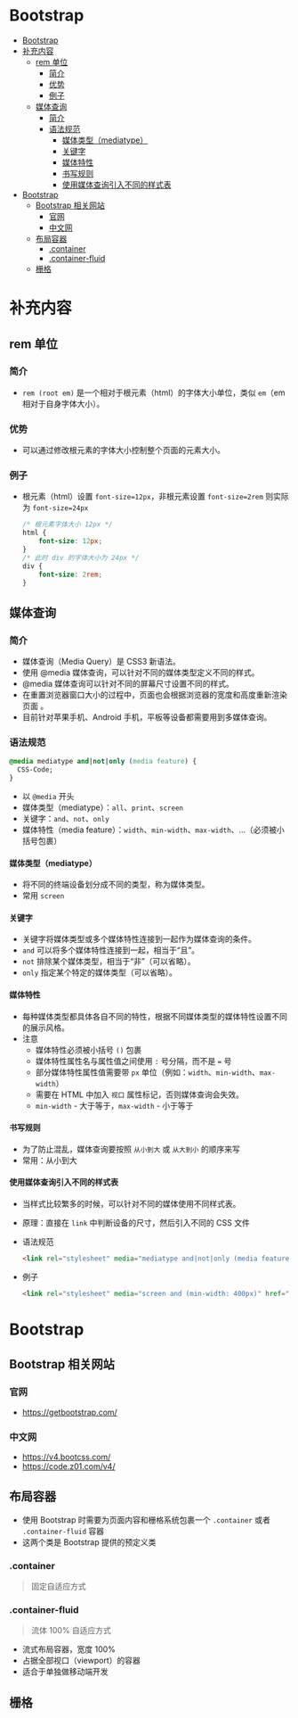 <meta name="viewport" content="width=device-width, initial-scale=1.0">
<link rel="stylesheet" href="./markdown_style.css">
<script src="./script.js"></script>
<div class="contents"></div>

# Bootstrap

- [Bootstrap](#bootstrap)
- [补充内容](#补充内容)
  - [rem 单位](#rem-单位)
    - [简介](#简介)
    - [优势](#优势)
    - [例子](#例子)
  - [媒体查询](#媒体查询)
    - [简介](#简介-1)
    - [语法规范](#语法规范)
      - [媒体类型（mediatype）](#媒体类型-mediatype)
      - [关键字](#关键字)
      - [媒体特性](#媒体特性)
      - [书写规则](#书写规则)
      - [使用媒体查询引入不同的样式表](#使用媒体查询引入不同的样式表)
- [Bootstrap](#bootstrap-1)
  - [Bootstrap 相关网站](#bootstrap-相关网站)
    - [官网](#官网)
    - [中文网](#中文网)
  - [布局容器](#布局容器)
    - [.container](#container)
    - [.container-fluid](#container-fluid)
  - [栅格](#栅格)

# 补充内容

## rem 单位

### 简介

- `rem (root em)` 是一个相对于根元素（html）的字体大小单位，类似 `em`（em 相对于自身字体大小）。

### 优势

- 可以通过修改根元素的字体大小控制整个页面的元素大小。

### 例子

- 根元素（html）设置 `font-size=12px`，非根元素设置 `font-size=2rem` 则实际为 `font-size=24px`

  ```css
  /* 根元素字体大小 12px */
  html {
      font-size: 12px;
  }
  /* 此时 div 的字体大小为 24px */      
  div {
      font-size: 2rem;
  }
  ```

## 媒体查询

### 简介

- 媒体查询（Media Query）是 CSS3 新语法。
- 使用 @media 媒体查询，可以针对不同的媒体类型定义不同的样式。
- @media 媒体查询可以针对不同的屏幕尺寸设置不同的样式。
- 在重置浏览器窗口大小的过程中，页面也会根据浏览器的宽度和高度重新渲染页面 。
- 目前针对苹果手机、Android 手机，平板等设备都需要用到多媒体查询。

### 语法规范

```css
@media mediatype and|not|only (media feature) {
  CSS-Code;
}
```

- 以 `@media` 开头
- 媒体类型（mediatype）：`all`、`print`、`screen`
- 关键字：`and`、`not`、`only`
- 媒体特性（media feature）：`width`、`min-width`、`max-width`、...（必须被小括号包裹）

#### 媒体类型（mediatype）

- 将不同的终端设备划分成不同的类型，称为媒体类型。
- 常用 `screen`

#### 关键字

- 关键字将媒体类型或多个媒体特性连接到一起作为媒体查询的条件。
- `and`
  可以将多个媒体特性连接到一起，相当于“且”。
- `not`
  排除某个媒体类型，相当于“非”（可以省略）。
- `only`
  指定某个特定的媒体类型（可以省略）。

#### 媒体特性

- 每种媒体类型都具体各自不同的特性，根据不同媒体类型的媒体特性设置不同的展示风格。
- 注意
  - 媒体特性必须被小括号 `()` 包裹
  - 媒体特性属性名与属性值之间使用 `:` 号分隔，而不是 `=` 号
  - 部分媒体特性属性值需要带 `px` 单位（例如：`width`、`min-width`、`max-width`）
  - 需要在 HTML 中加入 `视口` 属性标记，否则媒体查询会失效。
  - `min-width` - 大于等于，`max-width` - 小于等于

#### 书写规则

- 为了防止混乱，媒体查询要按照 `从小到大` 或 `从大到小` 的顺序来写
- 常用：从小到大

#### 使用媒体查询引入不同的样式表

- 当样式比较繁多的时候，可以针对不同的媒体使用不同样式表。
- 原理：直接在 `link` 中判断设备的尺寸，然后引入不同的 CSS 文件

- 语法规范

  ```html
  <link rel="stylesheet" media="mediatype and|not|only (media feature)" href="CSS 文件路径">
  ```

- 例子

  ```html
  <link rel="stylesheet" media="screen and (min-width: 400px)" href="style_1.css">
  ```

# Bootstrap

## Bootstrap 相关网站

### 官网

- https://getbootstrap.com/

### 中文网

- https://v4.bootcss.com/
- https://code.z01.com/v4/

## 布局容器

- 使用 Bootstrap 时需要为页面内容和栅格系统包裹一个 `.container` 或者 `.container-fluid` 容器
- 这两个类是 Bootstrap 提供的预定义类

### .container

> 固定自适应方式

### .container-fluid

> 流体 100% 自适应方式

- 流式布局容器，宽度 100%
- 占据全部视口（viewport）的容器
- 适合于单独做移动端开发

## 栅格

